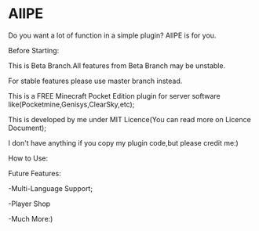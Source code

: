 # AllPE
Do you want a lot of function in a simple plugin? AllPE is for you.


Before Starting:

This is Beta Branch.All features from Beta Branch may be unstable.

For stable features please use master branch instead.



This is a FREE Minecraft Pocket Edition plugin for server software like(Pocketmine,Genisys,ClearSky,etc);

This is developed by me under MIT Licence(You can read more on Licence Document);

I don't have anything if you copy my plugin code,but please credit me:)

How to Use:


Future Features:

-Multi-Language Support;

-Player Shop

-Much More:)
